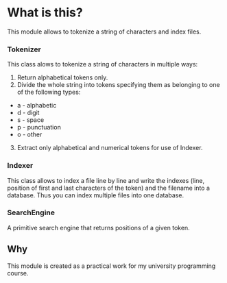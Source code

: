 # What is this?

This module allows to tokenize a string of characters and index files.

### Tokenizer

This class alows to tokenize a string of characters in multiple ways:

1. Return alphabetical tokens only.
2. Divide the whole string into tokens specifying them as belonging to one of the following types:
* a - alphabetic
* d - digit
* s - space
* p - punctuation
* o - other
3. Extract only alphabetical and numerical tokens for use of Indexer.

### Indexer

This class allows to index a file line by line and write the indexes (line, position of first and last characters of the token) and the filename into a database. Thus you can index multiple files into one database.

### SearchEngine

A primitive search engine that returns positions of a given token.

## Why

This module is created as a practical work for my university programming course.


